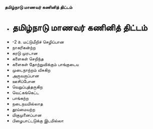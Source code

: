 **தமிழ்நாடு மாணவர் கணினித் திட்டம்**
- # தமிழ்நாடு மாணவர் கணினித் திட்டம்
- -2 a. மட்டுமீறிச் செழிப்பான
- நாகரிகன்ற்ற
- கரடு முரடான
- களைகள் செறிந்த
- களைகள் தோற்றுவிக்கும் பாங்குடைய
- முடைநாற்றம் வீசுகிற
- அருவருப்பான
- ஊசிப்போன
- வெறுப்புத்தருகிற
- வெட்கங்கெட்ட
- பாங்கற்ற
- நடைநயமில்லாத
- தூய்மையற்ற
- மிகுமுனைப்பான
- பிழைபாட்டடுக்கு இடமில்லா

